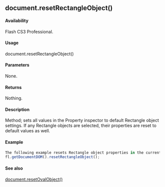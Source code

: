 ## document.resetRectangleObject()

#### Availability

Flash CS3 Professional.

#### Usage

document.resetRectangleObject()

#### Parameters

None.

#### Returns

Nothing.

#### Description

Method; sets all values in the Property inspector to default Rectangle object settings. If any Rectangle objects are selected, their properties are reset to default values as well.

#### Example

```javascript
The following example resets Rectangle object properties in the current document to default values:
fl.getDocumentDOM().resetRectangleObject();

```
#### See also

[document.resetOvalObject()](#!wielmic/developers-animatesdk-docs/test/Document_object/docum310.md)
